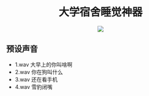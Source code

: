 <div align="center"><h1>大学宿舍睡觉神器</h1></div>
<div align="center"><img src="https://s2.loli.net/2023/12/19/IZAs3YFm4KvHPkO.png" ></div>

## 预设声音

- 1.wav 大早上的你叫啥啊
- 2.wav 你在狗叫什么
- 3.wav 还在看手机
- 4.wav 雪豹闭嘴
